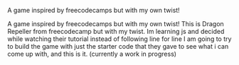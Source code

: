 A game inspired by freecodecamps but with my own twist!

A game inspired by freecodecamps but with my own twist! This is Dragon Repeller from freecodecamp but with my twist. Im learning js and 
decided while watching their tutorial instead of following line for line I am going to try to build the game with just the starter code that they gave to see what i can come up with, and this is it. 
(currently a work in progress)
